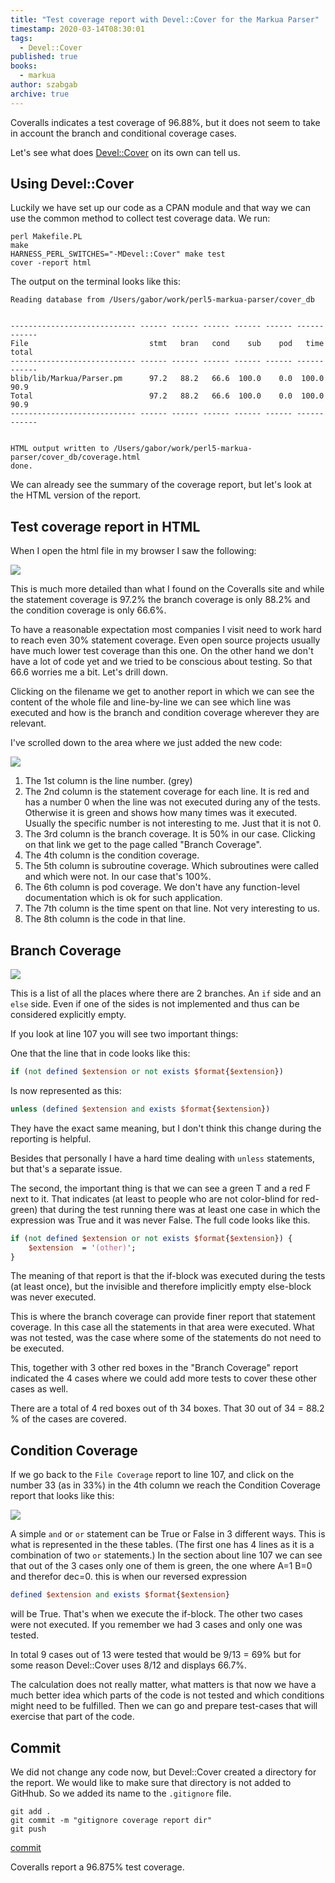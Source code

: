 ```yaml
---
title: "Test coverage report with Devel::Cover for the Markua Parser"
timestamp: 2020-03-14T08:30:01
tags:
  - Devel::Cover
published: true
books:
  - markua
author: szabgab
archive: true
---
```



Coveralls indicates a test coverage of 96.88%, but it does not seem to take in account
the branch and conditional coverage cases.

Let's see what does [Devel::Cover](https://metacpan.org/pod/Devel::Cover) on its
own can tell us.


## Using Devel::Cover

Luckily we have set up our code as a CPAN module and that way we can use
the common method to collect test coverage data. We run:

```
perl Makefile.PL
make
HARNESS_PERL_SWITCHES="-MDevel::Cover" make test
cover -report html
```

The output on the terminal looks like this:

```
Reading database from /Users/gabor/work/perl5-markua-parser/cover_db


---------------------------- ------ ------ ------ ------ ------ ------ ------
File                           stmt   bran   cond    sub    pod   time  total
---------------------------- ------ ------ ------ ------ ------ ------ ------
blib/lib/Markua/Parser.pm      97.2   88.2   66.6  100.0    0.0  100.0   90.9
Total                          97.2   88.2   66.6  100.0    0.0  100.0   90.9
---------------------------- ------ ------ ------ ------ ------ ------ ------


HTML output written to /Users/gabor/work/perl5-markua-parser/cover_db/coverage.html
done.
```

We can already see the summary of the coverage report, but let's look at the HTML
version of the report.

## Test coverage report in HTML

When I open the html file in my browser I saw the following:

![](/img/markua-coverage-summary.png)

This is much more detailed than what I found on the Coveralls site and while the statement coverage is 97.2%
the branch coverage is only 88.2% and the condition coverage is only 66.6%.

To have a reasonable expectation most companies I visit need to work hard to reach even 30% statement coverage.
Even open source projects usually have much lower test coverage than this one. On the other hand we don't have a lot
of code yet and we tried to be conscious about testing. So that 66.6 worries me a bit. Let's drill down.

Clicking on the filename we get to another report in which we can see the content of the whole file and line-by-line
we can see which line was executed and how is the branch and condition coverage wherever they are relevant.

I've scrolled down to the area where we just added the new code:

![](/img/markua-parser-file-coverage.png)

<ol>
   <li>The 1st column is the line number. (grey)</li>
   <li>The 2nd column is the statement coverage for each line. It is red and has a number 0 when the line was not executed during any of the tests. Otherwise it is green and shows how many times was it executed. Usually the specific number is not interesting to me. Just that it is not 0.</li>
   <li>The 3rd column is the branch coverage. It is 50% in our case. Clicking on that link we get to the page called "Branch Coverage".</li>
   <li>The 4th column is the condition coverage. </li>
   <li>The 5th column is subroutine coverage. Which subroutines were called and which were not. In our case that's 100%.</li>
   <li>The 6th column is pod coverage. We don't have any function-level documentation which is ok for such application.</li>
   <li>The 7th column is the time spent on that line. Not very interesting to us.</li>
   <li>The 8th column is the code in that line.</li>
</ol>

## Branch Coverage

![](/img/markua-parser-branch-coverage.png)

This is a list of all the places where there are 2 branches. An `if` side and an `else` side. Even if one of the sides is not implemented and thus can be considered explicitly empty.

If you look at line 107 you will see two important things:

One that the line that in code looks like this:

```perl
if (not defined $extension or not exists $format{$extension})
```

Is now represented as this:

```perl
unless (defined $extension and exists $format{$extension})
```

They have the exact same meaning, but I don't think this change during the reporting is helpful.

Besides that personally I have a hard time dealing with `unless` statements, but that's a separate issue.

The second, the important thing is that we can see a green T and a red F next to it. That indicates
(at least to people who are not color-blind for red-green) that during the test running there was at least one case
in which the expression was True and it was never False. The full code looks like this.

```perl
if (not defined $extension or not exists $format{$extension}) {
    $extension  = '(other)';
}
```

The meaning of that report is that the if-block was executed during the tests (at least once),
but the invisible and therefore implicitly empty else-block was never executed.

This is where the branch coverage can provide finer report that statement coverage. In this case
all the statements in that area were executed. What was not tested, was the case where some of the
statements do not need to be executed.

This, together with 3 other red boxes in the "Branch Coverage" report indicated the 4 cases where we
could add more tests to cover these other cases as well.

There are a total of 4 red boxes out of th 34 boxes. That 
30 out of  34 = 88.2 % of the cases are covered.

## Condition Coverage

If we go back to the `File Coverage` report to line 107, and click on the number 33 (as in 33%)
in the 4th column we reach the Condition Coverage report that looks like this:

![](/img/condition-coverage-of-markua-parser.png)

A simple `and` or `or` statement can be True or False in 3 different ways. This is what
is represented in the these tables. (The first one has 4 lines as it is a combination of two `or`
statements.)
In the section about line 107 we can see that out of the 3 cases only one of them is green, the one where A=1
B=0 and therefor dec=0. this is when our reversed expression

```perl
defined $extension and exists $format{$extension}
```

will be True. That's when we execute the if-block.
The other two cases were not executed. If you remember we had 3 cases and only one was tested.

In total 9 cases out of 13 were tested that would be 9/13 = 69% 
but for some reason Devel::Cover uses 8/12 and displays 66.7%.

The calculation does not really matter, what matters is that now we have a much better idea which parts
of the code is not tested and which conditions might need to be fulfilled. Then we can go and
prepare test-cases that will exercise that part of the code.

## Commit

We did not change any code now, but Devel::Cover created a directory for the report.
We would like to make sure that directory is not added to GitHhub. So we added its name to
the `.gitignore` file.

```
git add .
git commit -m "gitignore coverage report dir"
git push
```

[commit](https://github.com/szabgab/perl5-markua-parser/commit/bb9bc439adc5e6118f5d3c9ce954aa7edad695fe)

Coveralls report a 96.875% test coverage.


